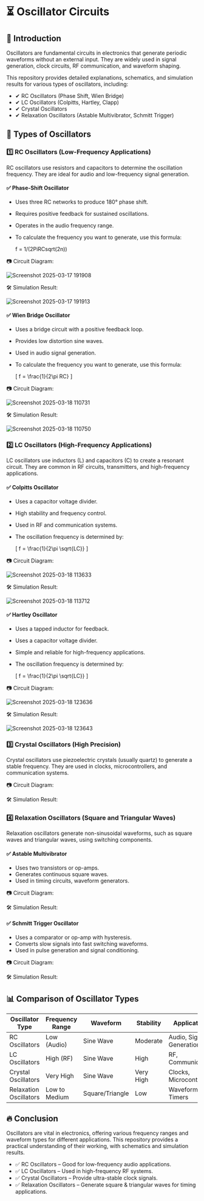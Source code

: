 # ⏳ Oscillator Circuits

## 📢 Introduction

Oscillators are fundamental circuits in electronics that generate periodic waveforms without an external input. They are widely used in signal generation, clock circuits, RF communication, and waveform shaping.

This repository provides detailed explanations, schematics, and simulation results for various types of oscillators, including:

- ✔ RC Oscillators (Phase Shift, Wien Bridge)
- ✔ LC Oscillators (Colpitts, Hartley, Clapp)
- ✔ Crystal Oscillators
- ✔ Relaxation Oscillators (Astable Multivibrator, Schmitt Trigger)

## 🔄 Types of Oscillators

### 1️⃣ RC Oscillators (Low-Frequency Applications)

RC oscillators use resistors and capacitors to determine the oscillation frequency. They are ideal for audio and low-frequency signal generation.

#### ✅ Phase-Shift Oscillator
- Uses three RC networks to produce 180° phase shift.
- Requires positive feedback for sustained oscillations.
- Operates in the audio frequency range.
- To calculate the frequency you want to generate, use this formula:
  
  f = 1/(2PiRCsqrt(2n))
  

  
📷 Circuit Diagram:

![Screenshot 2025-03-17 191908](https://github.com/user-attachments/assets/0dc63847-7a48-48bb-887d-d1b1973c2d9d)

🛠 Simulation Result:

![Screenshot 2025-03-17 191913](https://github.com/user-attachments/assets/ee40bbe7-ad26-4133-a927-4f796e51cd7d)

#### ✅ Wien Bridge Oscillator
- Uses a bridge circuit with a positive feedback loop.
- Provides low distortion sine waves.
- Used in audio signal generation.
- To calculate the frequency you want to generate, use this formula:
  
  \[
  f = \frac{1}{2\pi RC}
  \]

📷 Circuit Diagram:

![Screenshot 2025-03-18 110731](https://github.com/user-attachments/assets/6f1a378e-f9c6-400d-abaa-ab5533fe2e3d)

🛠 Simulation Result:

![Screenshot 2025-03-18 110750](https://github.com/user-attachments/assets/f85a565d-0f92-4dff-8498-3bc33a43e069)

### 2️⃣ LC Oscillators (High-Frequency Applications)

LC oscillators use inductors (L) and capacitors (C) to create a resonant circuit. They are common in RF circuits, transmitters, and high-frequency applications.

#### ✅ Colpitts Oscillator
- Uses a capacitor voltage divider.
- High stability and frequency control.
- Used in RF and communication systems.
- The oscillation frequency is determined by:
  
  \[
  f = \frac{1}{2\pi \sqrt{LC}}
  \]

📷 Circuit Diagram:

![Screenshot 2025-03-18 113633](https://github.com/user-attachments/assets/5390fd31-8259-4651-91d8-b748c94aa8d4)

🛠 Simulation Result:

![Screenshot 2025-03-18 113712](https://github.com/user-attachments/assets/92812dc9-56cc-4078-8ffe-3d69ef664489)

#### ✅ Hartley Oscillator
- Uses a tapped inductor for feedback.
-  Uses a capacitor voltage divider.
- Simple and reliable for high-frequency applications.
- The oscillation frequency is determined by:
  
  \[
  f = \frac{1}{2\pi \sqrt{LC}}
  \]

📷 Circuit Diagram:

![Screenshot 2025-03-18 123636](https://github.com/user-attachments/assets/8786a4a7-555c-4e43-a462-a98e0df19ac3)

🛠 Simulation Result:

![Screenshot 2025-03-18 123643](https://github.com/user-attachments/assets/3e294bae-a8a9-4715-abd6-c3f408ce9ae5)

### 3️⃣ Crystal Oscillators (High Precision)

Crystal oscillators use piezoelectric crystals (usually quartz) to generate a stable frequency. They are used in clocks, microcontrollers, and communication systems.

📷 Circuit Diagram:

🛠 Simulation Result:

### 4️⃣ Relaxation Oscillators (Square and Triangular Waves)

Relaxation oscillators generate non-sinusoidal waveforms, such as square waves and triangular waves, using switching components.

#### ✅ Astable Multivibrator
- Uses two transistors or op-amps.
- Generates continuous square waves.
- Used in timing circuits, waveform generators.

📷 Circuit Diagram:

🛠 Simulation Result:

#### ✅ Schmitt Trigger Oscillator
- Uses a comparator or op-amp with hysteresis.
- Converts slow signals into fast switching waveforms.
- Used in pulse generation and signal conditioning.

📷 Circuit Diagram:

🛠 Simulation Result:

## 📊 Comparison of Oscillator Types

| Oscillator Type       | Frequency Range | Waveform      | Stability      | Applications                |
|-----------------------|-----------------|---------------|----------------|-----------------------------|
| RC Oscillators        | Low (Audio)     | Sine Wave     | Moderate       | Audio, Signal Generation    |
| LC Oscillators        | High (RF)       | Sine Wave     | High           | RF, Communication           |
| Crystal Oscillators   | Very High       | Sine Wave     | Very High      | Clocks, Microcontrollers    |
| Relaxation Oscillators| Low to Medium   | Square/Triangle | Low           | Waveform Gen., Timers       |



## 🔥 Conclusion

Oscillators are vital in electronics, offering various frequency ranges and waveform types for different applications. This repository provides a practical understanding of their working, with schematics and simulation results.

- ✅ RC Oscillators – Good for low-frequency audio applications.
- ✅ LC Oscillators – Used in high-frequency RF systems.
- ✅ Crystal Oscillators – Provide ultra-stable clock signals.
- ✅ Relaxation Oscillators – Generate square & triangular waves for timing applications.
